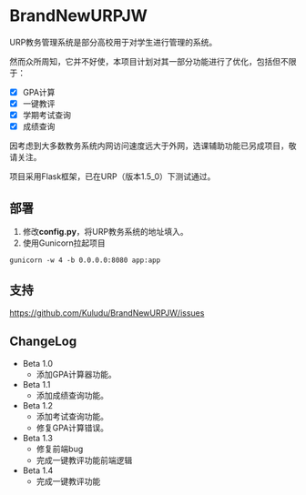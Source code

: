 # BrandNewURPJW

URP教务管理系统是部分高校用于对学生进行管理的系统。

然而众所周知，它并不好使，本项目计划对其一部分功能进行了优化，包括但不限于：

- [x] GPA计算
- [x] 一键教评
- [x] 学期考试查询
- [x] 成绩查询

因考虑到大多数教务系统内网访问速度远大于外网，选课辅助功能已另成项目，敬请关注。

项目采用Flask框架，已在URP（版本1.5_0）下测试通过。

## 部署

1. 修改**config.py**，将URP教务系统的地址填入。
2. 使用Gunicorn拉起项目

```
gunicorn -w 4 -b 0.0.0.0:8080 app:app
```

## 支持

https://github.com/Kuludu/BrandNewURPJW/issues

## ChangeLog

* Beta 1.0
  * 添加GPA计算器功能。
* Beta 1.1
  * 添加成绩查询功能。
* Beta 1.2
  * 添加考试查询功能。
  * 修复GPA计算错误。
* Beta 1.3
  * 修复前端bug
  * 完成一键教评功能前端逻辑
* Beta 1.4
  * 完成一键教评功能
